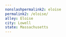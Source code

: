 ```yaml
---
﻿nonslashpermalink2: eloise
permalink2: /eloise/
alley: Eloise
city: Lowell
state: Massachusetts
---
```

